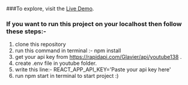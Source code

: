 
###To explore, visit the [Live Demo](https://youtube-clone-by-ashok.netlify.app/).

### If you want to run this project on your localhost then follow these steps:-

1. clone this repository
2. run this command in terminal :- npm install
3. get your api key from https://rapidapi.com/Glavier/api/youtube138 .
4. create .env file in youtube folder.
5. write this line:- REACT_APP_API_KEY='Paste your api key here'
6. run npm start in terminal to start project :)
